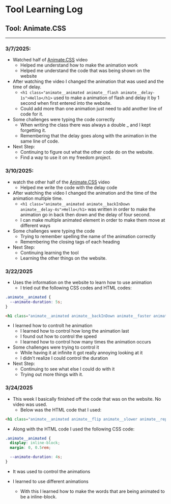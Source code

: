 # Tool Learning Log

## Tool: **Animate.CSS**

---

### 3/7/2025:
* Watched half of [Animate.CSS](https://www.youtube.com/watch?v=VzbBcVRquYA&t=145s) video
    * Helped me understand how to make the animation work
    * Helped me understand the code that was being shown on the website
* After watching the video I changed the animation that was used and the time of delay.
    * `<h1 class="animate__animated animate__flash animate__delay-1s">Hello</h1>` used to make a animation of flash and delay it by 1 second when first entered into the website.
    * Could add more than one animation just need to add another line of code for it.
* Some challenges were typing the code correctly
    * When writing the class there was always a double _ and I kept forgetting it.
    * Remembering that the delay goes along with the animation in the same line of code.
* Next Step:
    * Continuing to figure out what the other code do on the website.
    * Find a way to use it on my freedom project.


### 3/10/2025:
* watch the other half of the [Animate.CSS](https://www.youtube.com/watch?v=VzbBcVRquYA&t=145s) video
    * Helped me write the code with the delay code
* After watching the video I changed the animation and the time of the animation multiple time.
    * `<h1 class="animate__animated animate__backInDown animate__delay-4s">Hello</h1>` was written in order to make the animation go in back then down and the delay of four second.
    * I can make multiple animated element in order to make them move at different ways
* Some challenges were typing the code
    * Trying to remember spelling the name of the animation correctly
    * Remembering the closing tags of each heading
* Next Step:
    * Continuing learning the tool
    * Learning the other things on the website.

### 3/22/2025
* Uses the information on the website to learn how to use animation
    * I tried out the following CSS codes and HTML codes:
``` CSS
.animate__animated {
  --animate-duration: 5s;
}
```

``` HTML
<h1 class="animate__animated animate__backInDown animate__faster animate__infinite infinite animate__delay-4s">Hello</h1>
```
* I learned how to controlt he animation
    * I learned how to control how long the animation last
    * I found out how to control the speed
    * I learned how to control how many times the animation occurs
* Some challenges were trying to control it
    * While having it at infinite it got really annoying looking at it
    * I didn't realize I could control the duration
* Next Step:
    * Continuing to see what else I could do with it
    * Trying out more things with it.

### 3/24/2025
* This week I basically finished off the code that was on the website. No video was used.
    * Below was the HTML code that I used:
```HTML
<h1 class="animate__animated animate__flip animate__slower animate__repeat-3 3 animate__delay-1s">Hello</h1>
```

* Along with the HTML code I used the following CSS code:
```CSS
.animate__animated {
  display: inline-block;
  margin: 0, 0.5rem;

  --animate-duration: 4s;
}
```
* It was used to control the animations


* I learned to use different animations
    * With this I learned how to make the words that are being animated to be a inline-block.
    
<!--
* Links you used today (websites, videos, etc)
* Things you tried, progress you made, etc
* Challenges, a-ha moments, etc
* Questions you still have
* What you're going to try next
-->
